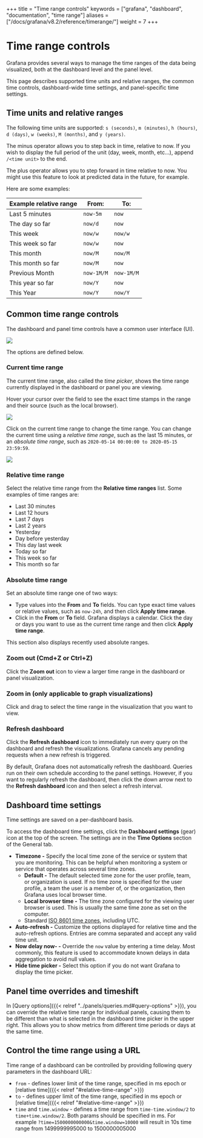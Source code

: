 +++
title = "Time range controls"
keywords = ["grafana", "dashboard", "documentation", "time range"]
aliases = ["/docs/grafana/v8.2/reference/timerange/"]
weight = 7
+++

# Time range controls

Grafana provides several ways to manage the time ranges of the data being visualized, both at the dashboard level and the panel level.

This page describes supported time units and relative ranges, the common time controls, dashboard-wide time settings, and panel-specific time settings.

## Time units and relative ranges

The following time units are supported: `s (seconds)`, `m (minutes)`, `h (hours)`, `d (days)`, `w (weeks)`, `M (months)`, and `y (years)`.

The minus operator allows you to step back in time, relative to now. If you wish to display the full period of the unit (day, week, month, etc...), append `/<time unit>` to the end.

The plus operator allows you to step forward in time relative to now. You might use this feature to look at predicted data in the future, for example.

Here are some examples:

| Example relative range | From:      | To:        |
| ---------------------- | ---------- | ---------- |
| Last 5 minutes         | `now-5m`   | `now`      |
| The day so far         | `now/d`    | `now`      |
| This week              | `now/w`    | `now/w`    |
| This week so far       | `now/w`    | `now`      |
| This month             | `now/M`    | `now/M`    |
| This month so far      | `now/M`    | `now`      |
| Previous Month         | `now-1M/M` | `now-1M/M` |
| This year so far       | `now/Y`    | `now`      |
| This Year              | `now/Y`    | `now/Y`    |

## Common time range controls

The dashboard and panel time controls have a common user interface (UI).

<img class="no-shadow" src="/static/img/docs/time-range-controls/common-time-controls-7-0.png" max-width="700px">

The options are defined below.

### Current time range

The current time range, also called the _time picker_, shows the time range currently displayed in the dashboard or panel you are viewing.

Hover your cursor over the field to see the exact time stamps in the range and their source (such as the local browser).

<img class="no-shadow" src="/static/img/docs/time-range-controls/time-picker-7-0.png" max-width="300px">

Click on the current time range to change the time range. You can change the current time using a _relative time range_, such as the last 15 minutes, or an _absolute time range_, such as `2020-05-14 00:00:00 to 2020-05-15 23:59:59`.

<img class="no-shadow" src="/static/img/docs/time-range-controls/change-current-time-range-7-0.png" max-width="900px">

### Relative time range

Select the relative time range from the **Relative time ranges** list. Some examples of time ranges are:

- Last 30 minutes
- Last 12 hours
- Last 7 days
- Last 2 years
- Yesterday
- Day before yesterday
- This day last week
- Today so far
- This week so far
- This month so far

### Absolute time range

Set an absolute time range one of two ways:

- Type values into the **From** and **To** fields. You can type exact time values or relative values, such as `now-24h`, and then click **Apply time range**.
- Click in the **From** or **To** field. Grafana displays a calendar. Click the day or days you want to use as the current time range and then click **Apply time range**.

This section also displays recently used absolute ranges.

### Zoom out (Cmd+Z or Ctrl+Z)

Click the **Zoom out** icon to view a larger time range in the dashboard or panel visualization.

### Zoom in (only applicable to graph visualizations)

Click and drag to select the time range in the visualization that you want to view.

### Refresh dashboard

Click the **Refresh dashboard** icon to immediately run every query on the dashboard and refresh the visualizations. Grafana cancels any pending requests when a new refresh is triggered.

By default, Grafana does not automatically refresh the dashboard. Queries run on their own schedule according to the panel settings. However, if you want to regularly refresh the dashboard, then click the down arrow next to the **Refresh dashboard** icon and then select a refresh interval.

## Dashboard time settings

Time settings are saved on a per-dashboard basis.

To access the dashboard time settings, click the **Dashboard settings** (gear) icon at the top of the screen. The settings are in the **Time Options** section of the General tab.

- **Timezone -** Specify the local time zone of the service or system that you are monitoring. This can be helpful when monitoring a system or service that operates across several time zones.
  - **Default -** The default selected time zone for the user profile, team, or organization is used. If no time zone is specified for the user profile, a team the user is a member of, or the organization, then Grafana uses local browser time.
  - **Local browser time -** The time zone configured for the viewing user browser is used. This is usually the same time zone as set on the computer.
  - Standard [ISO 8601 time zones](https://en.wikipedia.org/wiki/List_of_tz_database_time_zones), including UTC.
- **Auto-refresh -** Customize the options displayed for relative time and the auto-refresh options. Entries are comma separated and accept any valid time unit.
- **Now delay now- -** Override the `now` value by entering a time delay. Most commonly, this feature is used to accommodate known delays in data aggregation to avoid null values.
- **Hide time picker -** Select this option if you do not want Grafana to display the time picker.

## Panel time overrides and timeshift

In [Query options]({{< relref "../panels/queries.md#query-options" >}}), you can override the relative time range for individual panels, causing them to be different than what is selected in the dashboard time picker in the upper right. This allows you to show metrics from different time periods or days at the same time.

## Control the time range using a URL

Time range of a dashboard can be controlled by providing following query parameters in the dashboard URL:

- `from` - defines lower limit of the time range, specified in ms epoch or [relative time]({{< relref "#relative-time-range" >}})
- `to` - defines upper limit of the time range, specified in ms epoch or [relative time]({{< relref "#relative-time-range" >}})
- `time` and `time.window` - defines a time range from `time-time.window/2` to `time+time.window/2`. Both params should be specified in ms. For example `?time=1500000000000&time.window=10000` will result in 10s time range from 1499999995000 to 1500000005000
